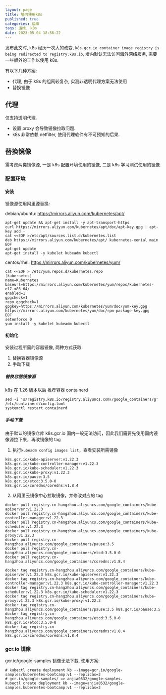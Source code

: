 ```yaml
---
layout: page
title: 墙内使用k8s
published: true
categories: 运维
tags: 运维, k8s
date: 2023-05-04 18:58:22
---
```


发布此文时, k8s 经历一次大的改变, `k8s.gcr.io container image registry is being redirected to registry.k8s.io`, 墙内默认无法访问海外网络服务, 需要一些额外的工作以使用 k8s.

有以下几种方案:

- 代理, 由于 k8s 的组网较复杂, 实测非透明代理方案无法使用
- 替换镜像

## 代理

仅支持透明代理.

- 设置 proxy 会导致镜像拉取问题.
- k8s 非常依赖 netfilter, 使用代理软件有不可预知的后果.

## 替换镜像

需考虑两类镜像源, 一是 k8s 配置环境使用的镜像, 二是 k8s 学习测试使用的镜像.

### 配置环境

#### 安装

镜像源使用阿里源替换:

debian/ubuntu:
https://mirrors.aliyun.com/kubernetes/apt/

```shell
apt-get update && apt-get install -y apt-transport-https
curl https://mirrors.aliyun.com/kubernetes/apt/doc/apt-key.gpg | apt-key add -
cat <<EOF >/etc/apt/sources.list.d/kubernetes.list
deb https://mirrors.aliyun.com/kubernetes/apt/ kubernetes-xenial main
EOF
apt-get update
apt-get install -y kubelet kubeadm kubectl
```

centos/rhel:
https://mirrors.aliyun.com/kubernetes/yum/

```shell
cat <<EOF > /etc/yum.repos.d/kubernetes.repo
[kubernetes]
name=Kubernetes
baseurl=https://mirrors.aliyun.com/kubernetes/yum/repos/kubernetes-el7-x86_64/
enabled=1
gpgcheck=1
repo_gpgcheck=1
gpgkey=https://mirrors.aliyun.com/kubernetes/yum/doc/yum-key.gpg https://mirrors.aliyun.com/kubernetes/yum/doc/rpm-package-key.gpg
EOF
setenforce 0
yum install -y kubelet kubeadm kubectl
```

#### 初始化

安装过程所需的容器镜像, 两种方式获取:

1. 替换容器镜像源
2. 手动下载

##### 替换容器镜像源

k8s 在 1.26 版本以后 推荐容器 containerd

```shell
sed -i 's/registry.k8s.io/registry.aliyuncs.com\/google_containers/g' /etc/containerd/config.toml
systemctl restart containerd
```

##### 手动下载

由于默认的镜像仓库 k8s.gcr.io 国内一般无法访问，因此我们需要先使用国内镜像源拉下来，再改镜像的 tag

1. 执行`kubeadm config images list`，查看安装所需镜像

```shell
k8s.gcr.io/kube-apiserver:v1.22.3
k8s.gcr.io/kube-controller-manager:v1.22.3
k8s.gcr.io/kube-scheduler:v1.22.3
k8s.gcr.io/kube-proxy:v1.22.3
k8s.gcr.io/pause:3.5
k8s.gcr.io/etcd:3.5.0-0
k8s.gcr.io/coredns/coredns:v1.8.4
```

2. 从阿里云镜像中心拉取镜像，并修改对应的 tag

```shell
docker pull registry.cn-hangzhou.aliyuncs.com/google_containers/kube-apiserver:v1.22.3
docker pull registry.cn-hangzhou.aliyuncs.com/google_containers/kube-controller-manager:v1.22.3
docker pull registry.cn-hangzhou.aliyuncs.com/google_containers/kube-scheduler:v1.22.3
docker pull registry.cn-hangzhou.aliyuncs.com/google_containers/kube-proxy:v1.22.3
docker pull registry.cn-hangzhou.aliyuncs.com/google_containers/pause:3.5
docker pull registry.cn-hangzhou.aliyuncs.com/google_containers/etcd:3.5.0-0
docker pull registry.cn-hangzhou.aliyuncs.com/google_containers/coredns:v1.8.4

docker tag registry.cn-hangzhou.aliyuncs.com/google_containers/kube-apiserver:v1.22.3 k8s.gcr.io/kube-apiserver:v1.22.3
docker tag registry.cn-hangzhou.aliyuncs.com/google_containers/kube-controller-manager:v1.22.3 k8s.gcr.io/kube-controller-manager:v1.22.3
docker tag registry.cn-hangzhou.aliyuncs.com/google_containers/kube-scheduler:v1.22.3 k8s.gcr.io/kube-scheduler:v1.22.3
docker tag registry.cn-hangzhou.aliyuncs.com/google_containers/kube-proxy:v1.22.3 k8s.gcr.io/kube-proxy:v1.22.3
docker tag registry.cn-hangzhou.aliyuncs.com/google_containers/pause:3.5 k8s.gcr.io/pause:3.5
docker tag registry.cn-hangzhou.aliyuncs.com/google_containers/etcd:3.5.0-0 k8s.gcr.io/etcd:3.5.0-0
docker tag registry.cn-hangzhou.aliyuncs.com/google_containers/coredns:v1.8.4 k8s.gcr.io/coredns/coredns:v1.8.4
```

### gcr.io 镜像

gcr.io/google-samples 镜像无法下载, 使用方案:

```shell
# kubectl create deployment kb --image=gcr.io/google-samples/kubernetes-bootcamp:v1 --replicas=3
# gcr.io/google-samples/ => anjia0532/google-samples.
kubectl create deployment kb --image=anjia0532/google-samples.kubernetes-bootcamp:v1 --replicas=3
```
